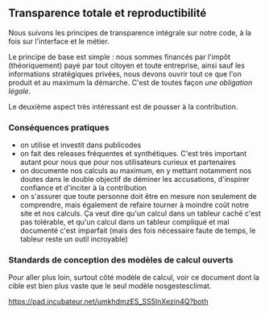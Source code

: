 ## Transparence totale et reproductibilité

Nous suivons les principes de transparence intégrale sur notre code, à la fois sur l'interface et le métier. 

Le principe de base est simple : nous sommes financés par l'impôt (théoriquement) payé par tout citoyen et toute entreprise, ainsi sauf les informations stratégiques privées, nous devons ouvrir tout ce que l'on produit et au maximum la démarche. C'est de toutes façon *une obligation légale*. 

Le deuxième aspect très intéressant est de pousser à la contribution. 

### Conséquences pratiques

- on utilise et investit dans publicodes
- on fait des releases fréquentes et synthétiques. C'est très important autant pour nous que pour nos utilisateurs curieux et partenaires
- on documente nos calculs au maximum, en y mettant notamment nos doutes dans le double objectif de déminer les accusations, d'inspirer confiance et d'inciter à la contribution
- on s'assurer que toute personne doit être en mesure non seulement de comprendre, mais également de refaire tourner à moindre coût notre site et nos calculs. Ça veut dire qu'un calcul dans un tableur caché c'est pas tolérable, et qu'un calcul dans un tableur compliqué et mal documenté c'est imparfait (mais des fois nécessaire faute de temps, le tableur reste un outil incroyable)



### Standards de conception des modèles de calcul ouverts

Pour aller plus loin, surtout côté modèle de calcul, voir ce document dont la cible est bien plus vaste que le seul modèle nosgestesclimat. 

https://pad.incubateur.net/umkhdmzES_SS5InXezin4Q?both
